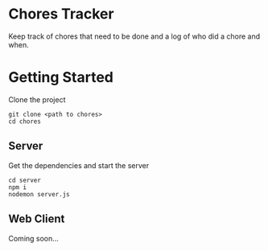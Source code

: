 # Chores Tracker
Keep track of chores that need to be done and a log of who did a chore and when.

# Getting Started
Clone the project
```
git clone <path to chores>
cd chores 
```
## Server
Get the dependencies and start the server
```
cd server
npm i
nodemon server.js
```

## Web Client
Coming soon...

